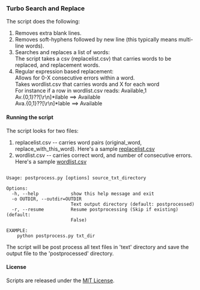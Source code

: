 ### Turbo Search and Replace 

The script does the following:  
1. Removes extra blank lines.  
2. Removes soft-hyphens followed by new line (this typically means multi-line words).  
2. Searches and replaces a list of words:   
   The script takes a csv (replacelist.csv) that carries words to be replaced, and replacement words. 
3. Regular expression based replacement:  
    Allows for 0-X consecutive errors within a word.  
    Takes wordlist.csv that carries words and X for each word    
    For instance if a row in wordlist.csv reads: Available,1    
    Av.{0,1}\??[\r\n]*ilable ==> Available    
    Ava.{0,1}\??[\r\n]*lable ==> Available     

#### Running the script 

The script looks for two files:  
1. replacelist.csv -- carries word pairs (original_word, replace_with_this_word). Here's a sample [replacelist.csv](https://github.com/soodoku/Search-And-Replace/blob/master/replacelist.csv)  
2. wordlist.csv -- carries correct word, and number of consecutive errors. Here's a sample [wordlist.csv](https://github.com/soodoku/Search-And-Replace/blob/master/wordlist.csv)  

<pre><code>
Usage: postprocess.py [options] source_txt_directory

Options:
  -h, --help            show this help message and exit
  -o OUTDIR, --outdir=OUTDIR
                        Text output directory (default: postprocessed)
  -r, --resume          Resume postprocessing (Skip if existing) (default:
                        False)

EXAMPLE:
    python postprocess.py txt_dir
</code></pre>	

The script will be post process all text files in 'text' directory and save the output file to the 'postprocessed' directory.

#### License

Scripts are released under the [MIT License](https://github.com/soodoku/Search-And-Replace/blob/master/License.md).

